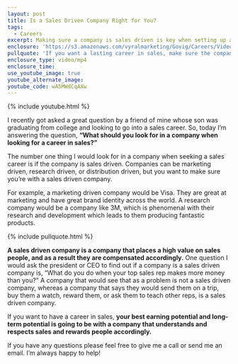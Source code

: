 ```yaml
---
layout: post
title: Is a Sales Driven Company Right for You?
tags:
  - Careers
excerpt: Making sure a company is sales driven is key when setting up a long-lasting sales career. Here’s why.
enclosure: 'https://s3.amazonaws.com/vyralmarketing/Govig/Careers/Videos/2017/Is+a+Sales+Driven+Company+Right+for+You%253F.mp4'
pullquote: 'If you want a lasting career in sales, make sure the company is sales driven.'
enclosure_type: video/mp4
enclosure_time:
use_youtube_image: true
youtube_alternate_image:
youtube_code: wA5MWdCqAXw
---
```



{% include youtube.html %}

I recently got asked a great question by a friend of mine whose son was graduating from college and looking to go into a sales career. So, today I’m answering the question, **“What should you look for in a company when looking for a career in sales?”**

The number one thing I would look for in a company when seeking a sales career is if the company is sales driven. Companies can be marketing driven, research driven, or distribution driven, but you want to make sure you’re with a sales driven company.&nbsp;

For example, a marketing driven company would be Visa. They are great at marketing and have great brand identity across the world. A research company would be a company like 3M, which is phenomenal with their research and development which leads to them producing fantastic products.&nbsp;

{% include pullquote.html %}

**A sales driven company is a company that places a high value on sales people, and as a result they are compensated accordingly.** One question I would ask the president or CEO to find out if a company is a sales driven company is, “What do you do when your top sales rep makes more money than you?” A company that would see that as a problem is not a sales driven company, whereas a company that says they would send them on a trip, buy them a watch, reward them, or ask them to teach other reps, is a sales driven company.&nbsp;

If you want to have a career in sales, **your best earning potential and long-term potential is going to be with a company that understands and respects sales and rewards people accordingly.**

If you have any questions please feel free to give me a call or send me an email. I’m always happy to help!&nbsp;
<br>&nbsp;